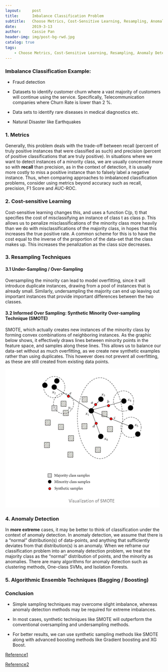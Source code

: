 ```yaml
---
layout:     post
title:      Imbalance Classification Problem
subtitle:   Choose Metrics, Cost-Sensitive Learning, Resampling, Anomaly Detection, Ensemble Techniques
date:       2019-3-13
author:     Cassie Pan
header-img: img/post-bg-rwd.jpg 
catalog: true
tags:
    - Choose Metrics, Cost-Sensitive Learning, Resampling, Anomaly Detection, Ensemble Techniques
---
```


### Imbalance Classification Example:

- Fraud detection

- Datasets to identify customer churn where a vast majority of customers will continue using the service. Specifically, Telecommunication companies where Churn Rate is lower than 2 %.

- Data sets to identify rare diseases in medical diagnostics etc.

- Natural Disaster like Earthquakes


### 1. Metrics

Generally, this problem deals with the trade-off between recall (percent of truly positive instances that were classified as such) and precision (percent of positive classifications that are truly positive). In situations where we want to detect instances of a minority class, we are usually concerned more so with **recall** than precision, as in the context of detection, it is usually more costly to miss a positive instance than to falsely label a negative instance. Thus, when comparing approaches to imbalanced classification problems, consider using metrics beyond accuracy such as recall, precision, F1 Score and AUC-ROC.


### 2. Cost-sensitive Learning

Cost-sensitive learning changes this, and uses a function C(p, t) that specifies the cost of misclassifying an instance of class t as class p. This allows us to penalize misclassifications of the minority class more heavily than we do with misclassifications of the majority class, in hopes that this increases the true positive rate. A common scheme for this is to have the cost equal to the inverse of the proportion of the data-set that the class makes up. This increases the penalization as the class size decreases.

### 3. Resampling Techniques

#### 3.1 Under-Sampling / Over-Sampling

Oversampling the minority can lead to model overfitting, since it will introduce duplicate instances, drawing from a pool of instances that is already small. Similarly, undersampling the majority can end up leaving out important instances that provide important differences between the two classes.

#### 3.2 Informed Over Sampling: Synthetic Minority Over-sampling Technique (SMOTE)

SMOTE, which actually creates new instances of the minority class by forming convex combinations of neighboring instances. As the graphic below shows, it effectively draws lines between minority points in the feature space, and samples along these lines. This allows us to balance our data-set without as much overfitting, as we create new synthetic examples rather than using duplicates. This however does not prevent all overfitting, as these are still created from existing data points.

![image](https://github.com/manpanmanpan/manpanmanpan.github.io/blob/master/img/1552539750(1).jpg?raw=true)


### 4. Anomaly Detection

In **more extreme** cases, it may be better to think of classification under the context of anomaly detection. In anomaly detection, we assume that there is a “normal” distribution(s) of data-points, and anything that sufficiently deviates from that distribution(s) is an anomaly. When we reframe our classification problem into an anomaly detection problem, we treat the majority class as the “normal” distribution of points, and the minority as anomalies. There are many algorithms for anomaly detection such as clustering methods, One-class SVMs, and Isolation Forests.

### 5. Algorithmic Ensemble Techniques (Bagging / Boosting)

### Conclusion

- Simple sampling techniques may overcome slight imbalance, whereas anomaly detection methods may be required for extreme imbalances.

- In most cases, synthetic techniques like SMOTE  will outperform the conventional oversampling and undersampling methods.

- For better results, we can use synthetic sampling methods like SMOTE along with advanced boosting methods like Gradient boosting and XG Boost.


[Reference1](https://towardsdatascience.com/dealing-with-imbalanced-classes-in-machine-learning-d43d6fa19d2)

[Reference2](https://www.analyticsvidhya.com/blog/2017/03/imbalanced-classification-problem/)